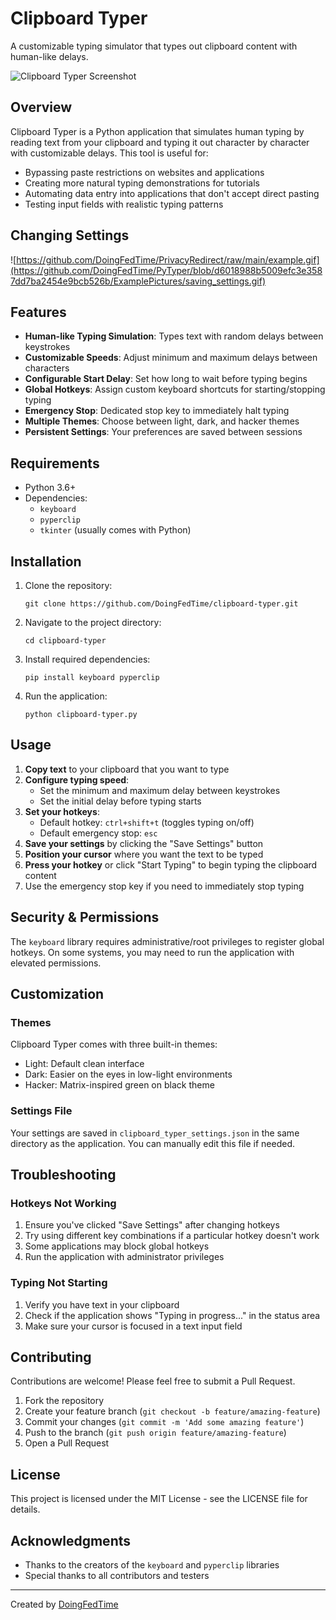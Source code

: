 # Clipboard Typer

A customizable typing simulator that types out clipboard content with human-like delays.

![Clipboard Typer Screenshot](https://raw.githubusercontent.com/DoingFedTime/clipboard-typer/main/screenshot.png)

## Overview

Clipboard Typer is a Python application that simulates human typing by reading text from your clipboard and typing it out character by character with customizable delays. This tool is useful for:

- Bypassing paste restrictions on websites and applications
- Creating more natural typing demonstrations for tutorials
- Automating data entry into applications that don't accept direct pasting
- Testing input fields with realistic typing patterns

## Changing Settings

![https://github.com/DoingFedTime/PrivacyRedirect/raw/main/example.gif](https://github.com/DoingFedTime/PyTyper/blob/d6018988b5009efc3e3587dd7ba2454e9bcb526b/ExamplePictures/saving_settings.gif)

## Features

- **Human-like Typing Simulation**: Types text with random delays between keystrokes
- **Customizable Speeds**: Adjust minimum and maximum delays between characters
- **Configurable Start Delay**: Set how long to wait before typing begins
- **Global Hotkeys**: Assign custom keyboard shortcuts for starting/stopping typing
- **Emergency Stop**: Dedicated stop key to immediately halt typing
- **Multiple Themes**: Choose between light, dark, and hacker themes
- **Persistent Settings**: Your preferences are saved between sessions

## Requirements

- Python 3.6+
- Dependencies:
  - `keyboard`
  - `pyperclip`
  - `tkinter` (usually comes with Python)

## Installation

1. Clone the repository:
   ```
   git clone https://github.com/DoingFedTime/clipboard-typer.git
   ```

2. Navigate to the project directory:
   ```
   cd clipboard-typer
   ```

3. Install required dependencies:
   ```
   pip install keyboard pyperclip
   ```

4. Run the application:
   ```
   python clipboard-typer.py
   ```

## Usage

1. **Copy text** to your clipboard that you want to type
2. **Configure typing speed**:
   - Set the minimum and maximum delay between keystrokes
   - Set the initial delay before typing starts
3. **Set your hotkeys**:
   - Default hotkey: `ctrl+shift+t` (toggles typing on/off)
   - Default emergency stop: `esc`
4. **Save your settings** by clicking the "Save Settings" button
5. **Position your cursor** where you want the text to be typed
6. **Press your hotkey** or click "Start Typing" to begin typing the clipboard content
7. Use the emergency stop key if you need to immediately stop typing

## Security & Permissions

The `keyboard` library requires administrative/root privileges to register global hotkeys. On some systems, you may need to run the application with elevated permissions.

## Customization

### Themes

Clipboard Typer comes with three built-in themes:
- Light: Default clean interface
- Dark: Easier on the eyes in low-light environments
- Hacker: Matrix-inspired green on black theme

### Settings File

Your settings are saved in `clipboard_typer_settings.json` in the same directory as the application. You can manually edit this file if needed.

## Troubleshooting

### Hotkeys Not Working

1. Ensure you've clicked "Save Settings" after changing hotkeys
2. Try using different key combinations if a particular hotkey doesn't work
3. Some applications may block global hotkeys
4. Run the application with administrator privileges

### Typing Not Starting

1. Verify you have text in your clipboard
2. Check if the application shows "Typing in progress..." in the status area
3. Make sure your cursor is focused in a text input field

## Contributing

Contributions are welcome! Please feel free to submit a Pull Request.

1. Fork the repository
2. Create your feature branch (`git checkout -b feature/amazing-feature`)
3. Commit your changes (`git commit -m 'Add some amazing feature'`)
4. Push to the branch (`git push origin feature/amazing-feature`)
5. Open a Pull Request

## License

This project is licensed under the MIT License - see the LICENSE file for details.

## Acknowledgments

- Thanks to the creators of the `keyboard` and `pyperclip` libraries
- Special thanks to all contributors and testers

---

Created by [DoingFedTime](https://github.com/DoingFedTime)

